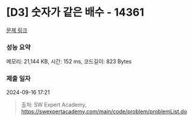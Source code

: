 # [D3] 숫자가 같은 배수 - 14361 

[문제 링크](https://swexpertacademy.com/main/code/problem/problemDetail.do?contestProbId=AYCnY9Kqu6YDFARx) 

### 성능 요약

메모리: 21,144 KB, 시간: 152 ms, 코드길이: 823 Bytes

### 제출 일자

2024-09-16 17:21



> 출처: SW Expert Academy, https://swexpertacademy.com/main/code/problem/problemList.do